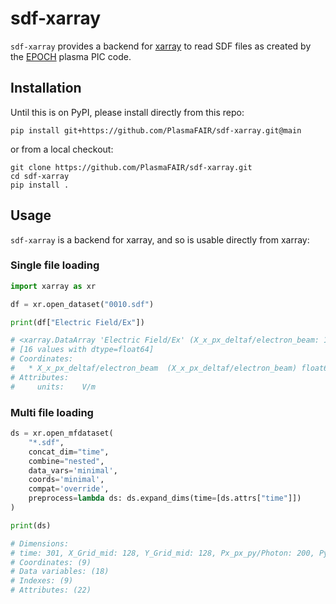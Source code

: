# sdf-xarray

`sdf-xarray` provides a backend for [xarray](https://xarray.dev) to
read SDF files as created by the [EPOCH](https://epochpic.github.io)
plasma PIC code.

## Installation

Until this is on PyPI, please install directly from this repo:

```
pip install git+https://github.com/PlasmaFAIR/sdf-xarray.git@main
```

or from a local checkout:

```
git clone https://github.com/PlasmaFAIR/sdf-xarray.git
cd sdf-xarray
pip install .
```

## Usage

`sdf-xarray` is a backend for xarray, and so is usable directly from
xarray:

### Single file loading
```python
import xarray as xr

df = xr.open_dataset("0010.sdf")

print(df["Electric Field/Ex"])

# <xarray.DataArray 'Electric Field/Ex' (X_x_px_deltaf/electron_beam: 16)> Size: 128B
# [16 values with dtype=float64]
# Coordinates:
#   * X_x_px_deltaf/electron_beam  (X_x_px_deltaf/electron_beam) float64 128B 1...
# Attributes:
#     units:    V/m
```

### Multi file loading
```python
ds = xr.open_mfdataset(
    "*.sdf",
    concat_dim="time",
    combine="nested",
    data_vars='minimal', 
    coords='minimal', 
    compat='override', 
    preprocess=lambda ds: ds.expand_dims(time=[ds.attrs["time"]])
)

print(ds)

# Dimensions:
# time: 301, X_Grid_mid: 128, Y_Grid_mid: 128, Px_px_py/Photon: 200, Py_px_py/Photon: 200, X_Grid: 129, Y_Grid: 129, Px_px_py/Photon_mid: 199, Py_px_py/Photon_mid: 199
# Coordinates: (9)
# Data variables: (18)
# Indexes: (9)
# Attributes: (22)
```
